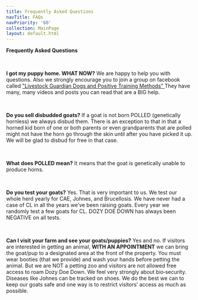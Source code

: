 ```yaml
---
title: Frequently Asked Questions
navTitle: FAQs
navPriority: '60'
collection: MainPage
layout: default.html
---
```

**Frequently Asked Questions**

<br />

**I got my puppy home. WHAT NOW?**  We are happy to help you with questions. Also we strongly encourage you to join a group on facebook called ["Livestock Guardian Dogs and Positive Training Methods"  ](https://www.facebook.com/groups/PositiveLGD/)They have many, many videos and posts you can read that are a BIG help.

<br />

**Do you sell disbudded goats?** If a goat is not born POLLED (genetically hornless) we always disbud them. There is an exception to that in that a horned kid born of one or both parents or even grandparents that are polled might not have the horn go through the skin until after you have picked it up. We will be glad to disbud for free in that case.

<br />

**What does POLLED mean?**  It means that the goat is genetically unable to produce horns.

<br />

**Do you test your goats?** Yes. That is very important to us. We test our whole herd yearly for CAE, Johnes, and Brucellosis. We have never had a case of CL in all the years we’ve been raising goats. Every year we randomly test a few goats for CL. DOZY DOE DOWN has always been NEGATIVE on all tests.

<br />

**Can I visit your farm and see your goats/puppies?**   Yes and no. If visitors are interested in getting an animal,  **WITH AN APPOINTMENT** we can bring the goat/pup to a designated area at the front of the property. You must wear booties (that we provide) and wash your hands before petting the animal. But we are NOT a petting zoo and visitors are not allowed free access to roam Dozy Doe Down.   We feel very strongly about bio‑security. Diseases like Johnes can be tracked on shoes. We do the best we can  to keep our goats safe and one way is to restrict visitors’ access as much as possible.

<br />

<br />
